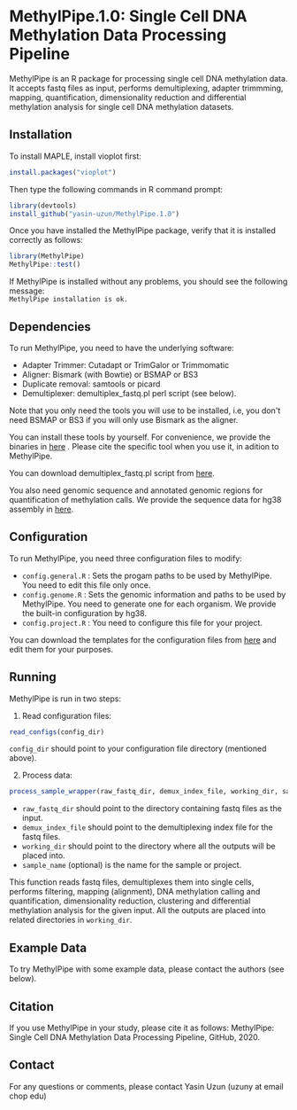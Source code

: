 # MethylPipe.1.0: Single Cell DNA Methylation Data Processing Pipeline

MethylPipe is an R package for processing single cell DNA methylation data. It accepts fastq files as input, performs demultiplexing, adapter trimmming, mapping, quantification, dimensionality reduction and differential methylation analysis for single cell DNA methylation datasets.

## Installation
To install MAPLE, install vioplot first:
```R
install.packages("vioplot")
```

Then type the following commands in R command prompt:
```R
library(devtools)
install_github("yasin-uzun/MethylPipe.1.0")
```
Once you have installed the MethylPipe package, verify that it is installed correctly as follows:

```R
library(MethylPipe)
MethylPipe::test()
```
If MethylPipe is installed without any problems, you should see the following message:<br /> 
`MethylPipe installation is ok.`

## Dependencies 

To run MethylPipe, you need to have the underlying software:
* Adapter Trimmer: Cutadapt or TrimGalor or Trimmomatic 
* Aligner: Bismark (with Bowtie) or BSMAP or BS3
* Duplicate removal: samtools or picard
* Demultiplexer: demultiplex_fastq.pl perl script (see below).

Note that you only need the tools you will use to be installed, i.e, you don't need BSMAP or BS3 if you will only use Bismark as the aligner.

You can install these tools by yourself. For convenience, we provide the binaries in [here](https://chopri.box.com/s/l8o4v6ko8aeabo3fsdtfan8gxjxzg39h) . Please cite the specific tool when you use it, in adition to MethylPipe.

You can download demultiplex_fastq.pl script from [here](https://chopri.box.com/s/vplpxht3r7u6i0fcnio803wlnezuc5o3).

You also need genomic sequence and annotated genomic regions for quantification of methylation calls. We provide the sequence data for hg38 assembly in [here](https://chopri.box.com/s/rf6fk2gumtbe3au83msxniwnkzkukvr5).

## Configuration

To run MethylPipe, you need three configuration files to modify:
* `config.general.R` : Sets the progam paths to be used by MethylPipe. You need to edit this file only once.
* `config.genome.R` : Sets the genomic information and paths to be used by MethylPipe. You need to generate one for each organism. We provide the built-in configuration by hg38.
* `config.project.R` : You need to configure this file for your project.

You can download the templates for the configuration files from [here](https://chopri.box.com/s/rkqnwx4ck7larpthluyxse4hi8quypk0) and edit them for your purposes.

## Running

MethylPipe is run in two steps:
1. Read configuration files: 
```R
read_configs(config_dir)
```
`config_dir` should point to your configuration file directory (mentioned above). 

2. Process data:
```R
process_sample_wrapper(raw_fastq_dir, demux_index_file, working_dir, sample_name)
```
* `raw_fastq_dir` should point to the directory containing fastq files as the input. 
* `demux_index_file` should point to the demultiplexing index file for the fastq files. 
* `working_dir` should point to the directory where all the outputs will be placed into. 
* `sample_name` (optional) is the name for the sample or project.

This function reads fastq files, demultiplexes them into single cells, performs filtering, mapping (alignment), DNA methylation calling  and quantification, dimensionality reduction, clustering and differential methylation analysis for the given input. All the outputs are placed into related directories in `working_dir`.

## Example Data
To try MethylPipe with some example data, please contact the authors (see below). 

## Citation
If you use MethylPipe in your study, please cite it as follows: MethylPipe: Single Cell DNA Methylation Data Processing Pipeline, GitHub, 2020. 

## Contact
For any questions or comments, please contact Yasin Uzun (uzuny at email chop edu)




